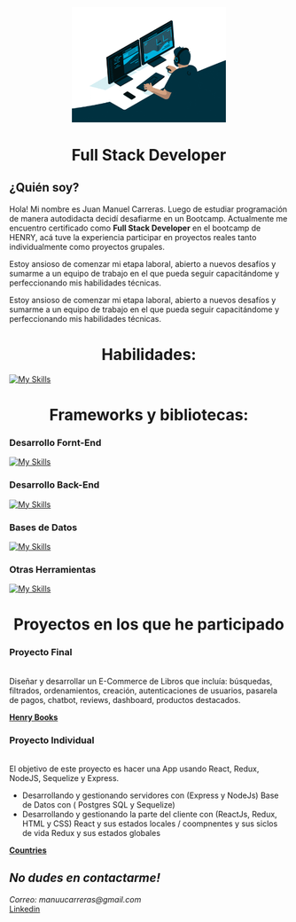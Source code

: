 <p align='center'>
<img width='55%'  src='./img/giphy.gif'>
</p>

<h1 align='center'>
 Full Stack Developer 
</h1>

## ¿Quién soy?

Hola! Mi nombre es Juan Manuel Carreras. Luego de estudiar programación de manera autodidacta decidí desafiarme en un Bootcamp. Actualmente me encuentro certificado como **Full Stack Developer** en el bootcamp de HENRY, acá tuve la experiencia participar en proyectos reales tanto individualmente como proyectos grupales.

Estoy ansioso de comenzar mi etapa laboral, abierto a nuevos desafíos y sumarme a un equipo de trabajo en el que pueda seguir capacitándome y perfeccionando mis habilidades técnicas.

Estoy ansioso de comenzar mi etapa laboral, abierto a nuevos desafíos y sumarme a un equipo de trabajo en el que pueda seguir capacitándome y perfeccionando mis habilidades técnicas.

</p>

<h1 align='center'> Habilidades: </h1>

[![My Skills](https://skillicons.dev/icons?i=html,css,javascript)](https://skillicons.dev)

<h1 align='center'>Frameworks y bibliotecas:</h1>

### Desarrollo Fornt-End

[![My Skills](https://skillicons.dev/icons?i=react,redux,vite)](https://skillicons.dev)

### Desarrollo Back-End

[![My Skills](https://skillicons.dev/icons?i=nodejs,express)](https://skillicons.dev)

### Bases de Datos

[![My Skills](https://skillicons.dev/icons?i=postgres,sequelize)](https://skillicons.dev)

### Otras Herramientas

[![My Skills](https://skillicons.dev/icons?i=github,git,vscode)](https://skillicons.dev)

<h1 align='center'>Proyectos en los que he participado</h1>

### Proyecto Final

 <br>
    Diseñar y desarrollar un E-Commerce de Libros que incluía: búsquedas, filtrados, ordenamientos, creación, autenticaciones de usuarios, pasarela de pagos, chatbot, reviews, dashboard, productos destacados.
</p>

<a href='https://github.com/scch94/probando-pf'><strong>Henry Books</strong></a>

### Proyecto Individual

<br>
El objetivo de este proyecto es hacer una App usando React, Redux, NodeJS, Sequelize y Express.

-   Desarrollando y gestionando servidores con (Express y NodeJs) Base de Datos con ( Postgres SQL y Sequelize)
-   Desarrollando y gestionando la parte del cliente con (ReactJs, Redux, HTML y CSS)
    React y sus estados locales / coompnentes y sus siclos de vida
    Redux y sus estados globales</p>

<a href='https://github.com/JuanMaCarreras/PI-Countries'><strong>Countries</strong></a>

## _No dudes en contactarme!_

_Correo: manuucarreras@gmail.com_ </br>
<a href='https://www.linkedin.com/in/manuel-carreras/'>Linkedin</a>
